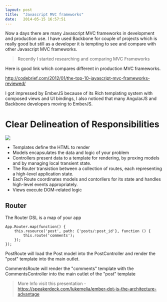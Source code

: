 ```yaml
---
layout: post
title:  "Javascript MVC frameworks"
date:   2014-05-15 16:57:51
---
```


Now a days there are many Javascript MVC frameworks in development and production use. I have used Backbone for couple of projects which is really good but still as a developer it is tempting to see and compare with other Javascript MVC frameworks.

>Recently I started researching and comparing MVC Frameworks

Here is good link which compares different in production MVC frameworks.

<a href="http://codebrief.com/2012/01/the-top-10-javascript-mvc-frameworks-reviewed/">http://codebrief.com/2012/01/the-top-10-javascript-mvc-frameworks-reviewed/</a>

I got impressed by EmberJS because of its Rich templating system with composed views and UI bindings, I also noticed that many AngularJS and Backbone developers moving to EmberJS. 

# Clear Delineation of Responsibilities

<img src="{{ site.baseurl }}/assets/img/ember-structure.png">

* Templates define the HTML to render
* Models encapsulates the data and logic of your problem
* Controllers present data to a template for rendering, by proxing models and by managing local transient state.
* The Router transistion between a collection of routes, each representing a high-level application state.
* Each Route coordinates models and contorllers for its state and handles high-level events appropriately.
* Views execute DOM-related logic


## Router

The Router DSL is a map of your app

```language-javascript
App.Router.map(function() {
	this.resource('post', path: {'posts/:post_id'}, function () {
		this.route('comments');
	});	
});
```

PostRoute will load the Post model into the PostController and render the "post" template into the main outlet.

CommentsRoute will render the "comments" template with the CommentsController into the main outlet of the "post" template

> More Info visit this presentation - https://speakerdeck.com/lukemelia/ember-dot-js-the-architecture-advantage

<script async class="speakerdeck-embed" data-id="82621660cf300130128222a1415176d2" data-ratio="1.77777777777778" src="//speakerdeck.com/assets/embed.js"></script>
